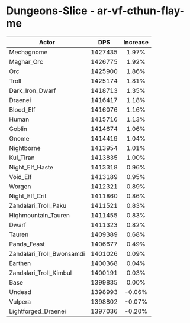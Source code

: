 # Dungeons-Slice - ar-vf-cthun-flay-me
| Actor | DPS | Increase |
|---|:---:|:---:|
|Mechagnome|1427435|1.97%|
|Maghar_Orc|1426775|1.92%|
|Orc|1425900|1.86%|
|Troll|1425174|1.81%|
|Dark_Iron_Dwarf|1418713|1.35%|
|Draenei|1416417|1.18%|
|Blood_Elf|1416076|1.16%|
|Human|1415716|1.13%|
|Goblin|1414674|1.06%|
|Gnome|1414419|1.04%|
|Nightborne|1413954|1.01%|
|Kul_Tiran|1413835|1.00%|
|Night_Elf_Haste|1413318|0.96%|
|Void_Elf|1413189|0.95%|
|Worgen|1412321|0.89%|
|Night_Elf_Crit|1411860|0.86%|
|Zandalari_Troll_Paku|1411521|0.83%|
|Highmountain_Tauren|1411455|0.83%|
|Dwarf|1411323|0.82%|
|Tauren|1409389|0.68%|
|Panda_Feast|1406677|0.49%|
|Zandalari_Troll_Bwonsamdi|1401026|0.09%|
|Earthen|1400368|0.04%|
|Zandalari_Troll_Kimbul|1400191|0.03%|
|Base|1399835|0.00%|
|Undead|1398993|-0.06%|
|Vulpera|1398802|-0.07%|
|Lightforged_Draenei|1397036|-0.20%|
